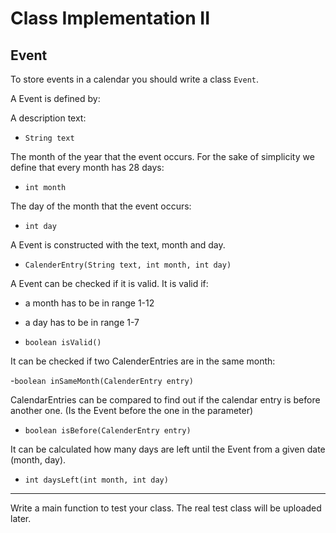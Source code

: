 # Class Implementation II

## Event

To store events in a calendar you should write a class `Event`.

A Event is defined by:

A description text:

- `String text`

The month of the year that the event occurs. For the sake of simplicity we define that every month has 28 days:
- `int month`

The day of the month that the event occurs:
- `int day`

A Event is constructed with the text, month and day.

- `CalenderEntry(String text, int month, int day)`

A Event can be checked if it is valid. It is valid if:
- a month has to be in range 1-12
- a day has to be in range 1-7

- `boolean isValid()`

It can be checked if two CalenderEntries are in the same month:

-`boolean inSameMonth(CalenderEntry entry)`

CalendarEntries can be compared to find out if the calendar entry is before another one. (Is the Event before the one in the parameter)

- `boolean isBefore(CalenderEntry entry)`

It can be calculated how many days are left until the Event from a given date (month, day).

- `int daysLeft(int month, int day)`


------

Write a main function to test your class. The real test class will be uploaded later.
